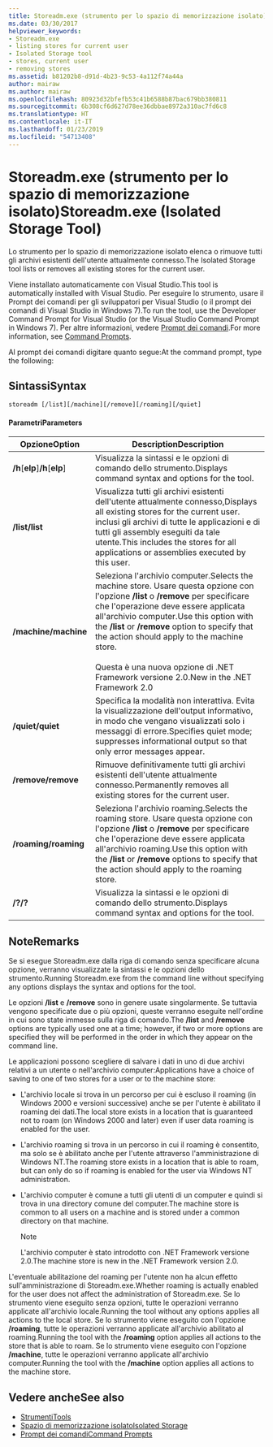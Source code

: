```yaml
---
title: Storeadm.exe (strumento per lo spazio di memorizzazione isolato)
ms.date: 03/30/2017
helpviewer_keywords:
- Storeadm.exe
- listing stores for current user
- Isolated Storage tool
- stores, current user
- removing stores
ms.assetid: b81202b8-d91d-4b23-9c53-4a112f74a44a
author: mairaw
ms.author: mairaw
ms.openlocfilehash: 80923d32bfefb53c41b6588b87bac679bb380811
ms.sourcegitcommit: 6b308cf6d627d78ee36dbbae8972a310ac7fd6c8
ms.translationtype: HT
ms.contentlocale: it-IT
ms.lasthandoff: 01/23/2019
ms.locfileid: "54713408"
---
```

# <a name="storeadmexe-isolated-storage-tool"></a><span data-ttu-id="c0832-102">Storeadm.exe (strumento per lo spazio di memorizzazione isolato)</span><span class="sxs-lookup"><span data-stu-id="c0832-102">Storeadm.exe (Isolated Storage Tool)</span></span>
<span data-ttu-id="c0832-103">Lo strumento per lo spazio di memorizzazione isolato elenca o rimuove tutti gli archivi esistenti dell'utente attualmente connesso.</span><span class="sxs-lookup"><span data-stu-id="c0832-103">The Isolated Storage tool lists or removes all existing stores for the current user.</span></span>  
  
 <span data-ttu-id="c0832-104">Viene installato automaticamente con Visual Studio.</span><span class="sxs-lookup"><span data-stu-id="c0832-104">This tool is automatically installed with Visual Studio.</span></span> <span data-ttu-id="c0832-105">Per eseguire lo strumento, usare il Prompt dei comandi per gli sviluppatori per Visual Studio (o il prompt dei comandi di Visual Studio in Windows 7).</span><span class="sxs-lookup"><span data-stu-id="c0832-105">To run the tool, use the Developer Command Prompt for Visual Studio (or the Visual Studio Command Prompt in Windows 7).</span></span> <span data-ttu-id="c0832-106">Per altre informazioni, vedere [Prompt dei comandi](../../../docs/framework/tools/developer-command-prompt-for-vs.md).</span><span class="sxs-lookup"><span data-stu-id="c0832-106">For more information, see [Command Prompts](../../../docs/framework/tools/developer-command-prompt-for-vs.md).</span></span>  
  
 <span data-ttu-id="c0832-107">Al prompt dei comandi digitare quanto segue:</span><span class="sxs-lookup"><span data-stu-id="c0832-107">At the command prompt, type the following:</span></span>  
  
## <a name="syntax"></a><span data-ttu-id="c0832-108">Sintassi</span><span class="sxs-lookup"><span data-stu-id="c0832-108">Syntax</span></span>  
  
```  
storeadm [/list][/machine][/remove][/roaming][/quiet]  
```  
  
#### <a name="parameters"></a><span data-ttu-id="c0832-109">Parametri</span><span class="sxs-lookup"><span data-stu-id="c0832-109">Parameters</span></span>  
  
|<span data-ttu-id="c0832-110">Opzione</span><span class="sxs-lookup"><span data-stu-id="c0832-110">Option</span></span>|<span data-ttu-id="c0832-111">Description</span><span class="sxs-lookup"><span data-stu-id="c0832-111">Description</span></span>|  
|------------|-----------------|  
|<span data-ttu-id="c0832-112">**/h**[**elp**]</span><span class="sxs-lookup"><span data-stu-id="c0832-112">**/h**[**elp**]</span></span>|<span data-ttu-id="c0832-113">Visualizza la sintassi e le opzioni di comando dello strumento.</span><span class="sxs-lookup"><span data-stu-id="c0832-113">Displays command syntax and options for the tool.</span></span>|  
|<span data-ttu-id="c0832-114">**/list**</span><span class="sxs-lookup"><span data-stu-id="c0832-114">**/list**</span></span>|<span data-ttu-id="c0832-115">Visualizza tutti gli archivi esistenti dell'utente attualmente connesso,</span><span class="sxs-lookup"><span data-stu-id="c0832-115">Displays all existing stores for the current user.</span></span> <span data-ttu-id="c0832-116">inclusi gli archivi di tutte le applicazioni e di tutti gli assembly eseguiti da tale utente.</span><span class="sxs-lookup"><span data-stu-id="c0832-116">This includes the stores for all applications or assemblies executed by this user.</span></span>|  
|<span data-ttu-id="c0832-117">**/machine**</span><span class="sxs-lookup"><span data-stu-id="c0832-117">**/machine**</span></span>|<span data-ttu-id="c0832-118">Seleziona l'archivio computer.</span><span class="sxs-lookup"><span data-stu-id="c0832-118">Selects the machine store.</span></span> <span data-ttu-id="c0832-119">Usare questa opzione con l'opzione **/list** o **/remove** per specificare che l'operazione deve essere applicata all'archivio computer.</span><span class="sxs-lookup"><span data-stu-id="c0832-119">Use this option with the **/list** or **/remove** option to specify that the action should apply to the machine store.</span></span><br /><br /> <span data-ttu-id="c0832-120">Questa è una nuova opzione di .NET Framework versione 2.0.</span><span class="sxs-lookup"><span data-stu-id="c0832-120">New in the .NET Framework 2.0</span></span>|  
|<span data-ttu-id="c0832-121">**/quiet**</span><span class="sxs-lookup"><span data-stu-id="c0832-121">**/quiet**</span></span>|<span data-ttu-id="c0832-122">Specifica la modalità non interattiva. Evita la visualizzazione dell'output informativo, in modo che vengano visualizzati solo i messaggi di errore.</span><span class="sxs-lookup"><span data-stu-id="c0832-122">Specifies quiet mode; suppresses informational output so that only error messages appear.</span></span>|  
|<span data-ttu-id="c0832-123">**/remove**</span><span class="sxs-lookup"><span data-stu-id="c0832-123">**/remove**</span></span>|<span data-ttu-id="c0832-124">Rimuove definitivamente tutti gli archivi esistenti dell'utente attualmente connesso.</span><span class="sxs-lookup"><span data-stu-id="c0832-124">Permanently removes all existing stores for the current user.</span></span>|  
|<span data-ttu-id="c0832-125">**/roaming**</span><span class="sxs-lookup"><span data-stu-id="c0832-125">**/roaming**</span></span>|<span data-ttu-id="c0832-126">Seleziona l'archivio roaming.</span><span class="sxs-lookup"><span data-stu-id="c0832-126">Selects the roaming store.</span></span> <span data-ttu-id="c0832-127">Usare questa opzione con l'opzione **/list** o **/remove** per specificare che l'operazione deve essere applicata all'archivio roaming.</span><span class="sxs-lookup"><span data-stu-id="c0832-127">Use this option with the **/list** or **/remove** options to specify that the action should apply to the roaming store.</span></span>|  
|<span data-ttu-id="c0832-128">**/?**</span><span class="sxs-lookup"><span data-stu-id="c0832-128">**/?**</span></span>|<span data-ttu-id="c0832-129">Visualizza la sintassi e le opzioni di comando dello strumento.</span><span class="sxs-lookup"><span data-stu-id="c0832-129">Displays command syntax and options for the tool.</span></span>|  
  
## <a name="remarks"></a><span data-ttu-id="c0832-130">Note</span><span class="sxs-lookup"><span data-stu-id="c0832-130">Remarks</span></span>  
 <span data-ttu-id="c0832-131">Se si esegue Storeadm.exe dalla riga di comando senza specificare alcuna opzione, verranno visualizzate la sintassi e le opzioni dello strumento.</span><span class="sxs-lookup"><span data-stu-id="c0832-131">Running Storeadm.exe from the command line without specifying any options displays the syntax and options for the tool.</span></span>  
  
 <span data-ttu-id="c0832-132">Le opzioni **/list** e **/remove** sono in genere usate singolarmente. Se tuttavia vengono specificate due o più opzioni, queste verranno eseguite nell'ordine in cui sono state immesse sulla riga di comando.</span><span class="sxs-lookup"><span data-stu-id="c0832-132">The **/list** and **/remove** options are typically used one at a time; however, if two or more options are specified they will be performed in the order in which they appear on the command line.</span></span>  
  
 <span data-ttu-id="c0832-133">Le applicazioni possono scegliere di salvare i dati in uno di due archivi relativi a un utente o nell'archivio computer:</span><span class="sxs-lookup"><span data-stu-id="c0832-133">Applications have a choice of saving to one of two stores for a user or to the machine store:</span></span>  
  
-   <span data-ttu-id="c0832-134">L'archivio locale si trova in un percorso per cui è escluso il roaming (in Windows 2000 e versioni successive) anche se per l'utente è abilitato il roaming dei dati.</span><span class="sxs-lookup"><span data-stu-id="c0832-134">The local store exists in a location that is guaranteed not to roam (on Windows 2000 and later) even if user data roaming is enabled for the user.</span></span>  
  
-   <span data-ttu-id="c0832-135">L'archivio roaming si trova in un percorso in cui il roaming è consentito, ma solo se è abilitato anche per l'utente attraverso l'amministrazione di Windows NT.</span><span class="sxs-lookup"><span data-stu-id="c0832-135">The roaming store exists in a location that is able to roam, but can only do so if roaming is enabled for the user via Windows NT administration.</span></span>  
  
-   <span data-ttu-id="c0832-136">L'archivio computer è comune a tutti gli utenti di un computer e quindi si trova in una directory comune del computer.</span><span class="sxs-lookup"><span data-stu-id="c0832-136">The machine store is common to all users on a machine and is stored under a common directory on that machine.</span></span>  
  
    > [!NOTE]
    >  <span data-ttu-id="c0832-137">L'archivio computer è stato introdotto con .NET Framework versione 2.0.</span><span class="sxs-lookup"><span data-stu-id="c0832-137">The machine store is new in the .NET Framework version 2.0.</span></span>  
  
 <span data-ttu-id="c0832-138">L'eventuale abilitazione del roaming per l'utente non ha alcun effetto sull'amministrazione di Storeadm.exe.</span><span class="sxs-lookup"><span data-stu-id="c0832-138">Whether roaming is actually enabled for the user does not affect the administration of Storeadm.exe.</span></span> <span data-ttu-id="c0832-139">Se lo strumento viene eseguito senza opzioni, tutte le operazioni verranno applicate all'archivio locale.</span><span class="sxs-lookup"><span data-stu-id="c0832-139">Running the tool without any options applies all actions to the local store.</span></span> <span data-ttu-id="c0832-140">Se lo strumento viene eseguito con l'opzione **/roaming**, tutte le operazioni verranno applicate all'archivio abilitato al roaming.</span><span class="sxs-lookup"><span data-stu-id="c0832-140">Running the tool with the **/roaming** option applies all actions to the store that is able to roam.</span></span> <span data-ttu-id="c0832-141">Se lo strumento viene eseguito con l'opzione **/machine**, tutte le operazioni verranno applicate all'archivio computer.</span><span class="sxs-lookup"><span data-stu-id="c0832-141">Running the tool with the **/machine** option applies all actions to the machine store.</span></span>  
  
## <a name="see-also"></a><span data-ttu-id="c0832-142">Vedere anche</span><span class="sxs-lookup"><span data-stu-id="c0832-142">See also</span></span>
- [<span data-ttu-id="c0832-143">Strumenti</span><span class="sxs-lookup"><span data-stu-id="c0832-143">Tools</span></span>](../../../docs/framework/tools/index.md)
- [<span data-ttu-id="c0832-144">Spazio di memorizzazione isolato</span><span class="sxs-lookup"><span data-stu-id="c0832-144">Isolated Storage</span></span>](../../../docs/standard/io/isolated-storage.md)
- [<span data-ttu-id="c0832-145">Prompt dei comandi</span><span class="sxs-lookup"><span data-stu-id="c0832-145">Command Prompts</span></span>](../../../docs/framework/tools/developer-command-prompt-for-vs.md)
